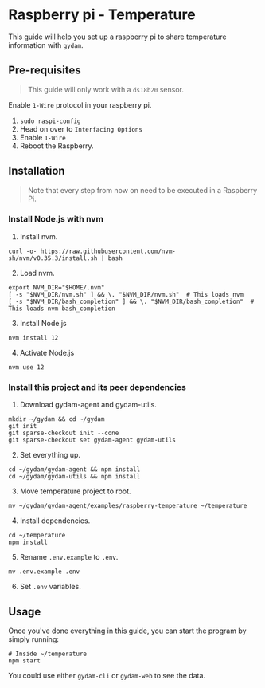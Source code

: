 # Raspberry pi - Temperature
This guide will help you set up a raspberry pi to share temperature information with `gydam`.

## Pre-requisites
> This guide will only work with a `ds18b20` sensor.

Enable `1-Wire` protocol in your raspberry pi.
1. `sudo raspi-config`
2. Head on over to `Interfacing Options`
3. Enable `1-Wire`
4. Reboot the Raspberry.

## Installation
> Note that every step from now on need to be executed in a Raspberry Pi.

### Install Node.js with nvm
1. Install nvm.
```
curl -o- https://raw.githubusercontent.com/nvm-sh/nvm/v0.35.3/install.sh | bash
```
2. Load nvm.
```
export NVM_DIR="$HOME/.nvm"
[ -s "$NVM_DIR/nvm.sh" ] && \. "$NVM_DIR/nvm.sh"  # This loads nvm
[ -s "$NVM_DIR/bash_completion" ] && \. "$NVM_DIR/bash_completion"  # This loads nvm bash_completion
```
3. Install Node.js
```
nvm install 12
```
4. Activate Node.js
```
nvm use 12
```

### Install this project and its peer dependencies
1. Download gydam-agent and gydam-utils.
```
mkdir ~/gydam && cd ~/gydam
git init
git sparse-checkout init --cone
git sparse-checkout set gydam-agent gydam-utils
```
2. Set everything up.
```
cd ~/gydam/gydam-agent && npm install
cd ~/gydam/gydam-utils && npm install
```
3. Move temperature project to root.
```
mv ~/gydam/gydam-agent/examples/raspberry-temperature ~/temperature
```
4. Install dependencies.
```
cd ~/temperature
npm install
```
5. Rename `.env.example` to `.env`.
```
mv .env.example .env
```
6. Set `.env` variables.

## Usage
Once you've done everything in this guide, you can start the program by simply running:
```
# Inside ~/temperature
npm start
```

You could use either `gydam-cli` or `gydam-web` to see the data.